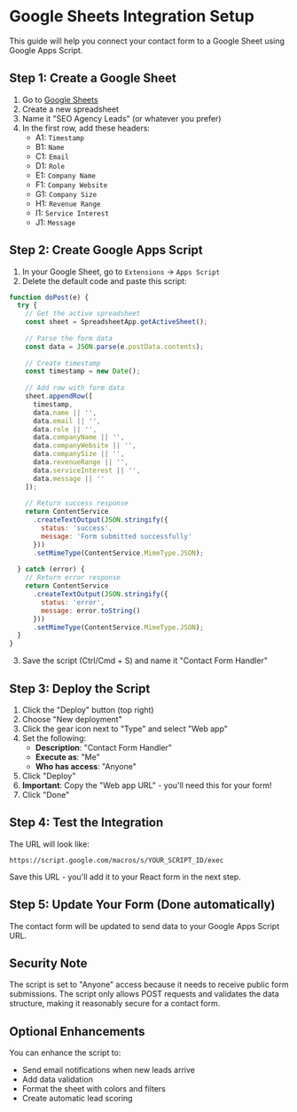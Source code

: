 # Google Sheets Integration Setup

This guide will help you connect your contact form to a Google Sheet using Google Apps Script.

## Step 1: Create a Google Sheet

1. Go to [Google Sheets](https://sheets.google.com)
2. Create a new spreadsheet
3. Name it "SEO Agency Leads" (or whatever you prefer)
4. In the first row, add these headers:
   - A1: `Timestamp`
   - B1: `Name`
   - C1: `Email`
   - D1: `Role`
   - E1: `Company Name`
   - F1: `Company Website`
   - G1: `Company Size`
   - H1: `Revenue Range`
   - I1: `Service Interest`
   - J1: `Message`

## Step 2: Create Google Apps Script

1. In your Google Sheet, go to `Extensions` → `Apps Script`
2. Delete the default code and paste this script:

```javascript
function doPost(e) {
  try {
    // Get the active spreadsheet
    const sheet = SpreadsheetApp.getActiveSheet();
    
    // Parse the form data
    const data = JSON.parse(e.postData.contents);
    
    // Create timestamp
    const timestamp = new Date();
    
    // Add row with form data
    sheet.appendRow([
      timestamp,
      data.name || '',
      data.email || '',
      data.role || '',
      data.companyName || '',
      data.companyWebsite || '',
      data.companySize || '',
      data.revenueRange || '',
      data.serviceInterest || '',
      data.message || ''
    ]);
    
    // Return success response
    return ContentService
      .createTextOutput(JSON.stringify({
        status: 'success',
        message: 'Form submitted successfully'
      }))
      .setMimeType(ContentService.MimeType.JSON);
      
  } catch (error) {
    // Return error response
    return ContentService
      .createTextOutput(JSON.stringify({
        status: 'error',
        message: error.toString()
      }))
      .setMimeType(ContentService.MimeType.JSON);
  }
}
```

3. Save the script (Ctrl/Cmd + S) and name it "Contact Form Handler"

## Step 3: Deploy the Script

1. Click the "Deploy" button (top right)
2. Choose "New deployment"
3. Click the gear icon next to "Type" and select "Web app"
4. Set the following:
   - **Description**: "Contact Form Handler"
   - **Execute as**: "Me"
   - **Who has access**: "Anyone"
5. Click "Deploy"
6. **Important**: Copy the "Web app URL" - you'll need this for your form!
7. Click "Done"

## Step 4: Test the Integration

The URL will look like:
```
https://script.google.com/macros/s/YOUR_SCRIPT_ID/exec
```

Save this URL - you'll add it to your React form in the next step.

## Step 5: Update Your Form (Done automatically)

The contact form will be updated to send data to your Google Apps Script URL.

## Security Note

The script is set to "Anyone" access because it needs to receive public form submissions. The script only allows POST requests and validates the data structure, making it reasonably secure for a contact form.

## Optional Enhancements

You can enhance the script to:
- Send email notifications when new leads arrive
- Add data validation
- Format the sheet with colors and filters
- Create automatic lead scoring
